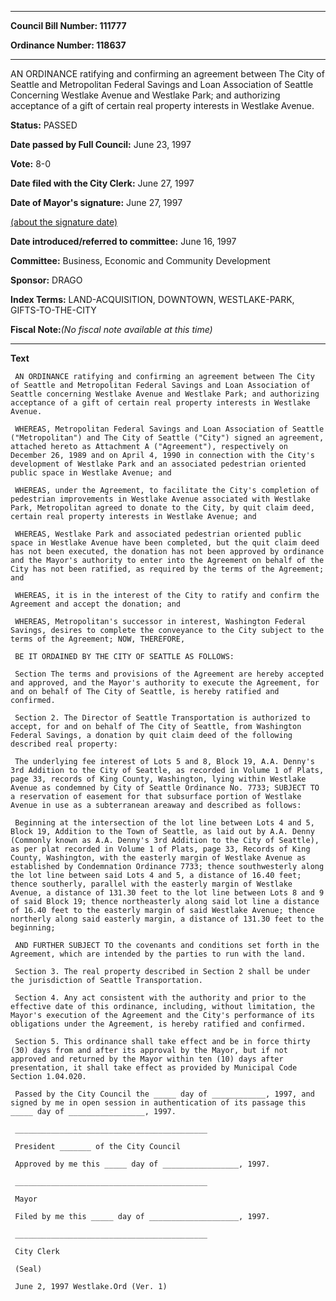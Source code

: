 

********

**Council Bill Number: 111777**
   
**Ordinance Number: 118637**
********

 AN ORDINANCE ratifying and confirming an agreement between The City of Seattle and Metropolitan Federal Savings and Loan Association of Seattle Concerning Westlake Avenue and Westlake Park; and authorizing acceptance of a gift of certain real property interests in Westlake Avenue.

**Status:** PASSED
   
**Date passed by Full Council:** June 23, 1997
   
**Vote:** 8-0
   
**Date filed with the City Clerk:** June 27, 1997
   
**Date of Mayor's signature:** June 27, 1997
   
[(about the signature date)](/~public/approvaldate.htm)
   
   
   
**Date introduced/referred to committee:** June 16, 1997
   
**Committee:** Business, Economic and Community Development
   
**Sponsor:** DRAGO
   
   
**Index Terms:** LAND-ACQUISITION, DOWNTOWN, WESTLAKE-PARK, GIFTS-TO-THE-CITY

**Fiscal Note:**_(No fiscal note available at this time)_

********

**Text**
   
```
 AN ORDINANCE ratifying and confirming an agreement between The City of Seattle and Metropolitan Federal Savings and Loan Association of Seattle concerning Westlake Avenue and Westlake Park; and authorizing acceptance of a gift of certain real property interests in Westlake Avenue.

 WHEREAS, Metropolitan Federal Savings and Loan Association of Seattle ("Metropolitan") and The City of Seattle ("City") signed an agreement, attached hereto as Attachment A ("Agreement"), respectively on December 26, 1989 and on April 4, 1990 in connection with the City's development of Westlake Park and an associated pedestrian oriented public space in Westlake Avenue; and

 WHEREAS, under the Agreement, to facilitate the City's completion of pedestrian improvements in Westlake Avenue associated with Westlake Park, Metropolitan agreed to donate to the City, by quit claim deed, certain real property interests in Westlake Avenue; and

 WHEREAS, Westlake Park and associated pedestrian oriented public space in Westlake Avenue have been completed, but the quit claim deed has not been executed, the donation has not been approved by ordinance and the Mayor's authority to enter into the Agreement on behalf of the City has not been ratified, as required by the terms of the Agreement; and

 WHEREAS, it is in the interest of the City to ratify and confirm the Agreement and accept the donation; and

 WHEREAS, Metropolitan's successor in interest, Washington Federal Savings, desires to complete the conveyance to the City subject to the terms of the Agreement; NOW, THEREFORE,

 BE IT ORDAINED BY THE CITY OF SEATTLE AS FOLLOWS:

 Section The terms and provisions of the Agreement are hereby accepted and approved, and the Mayor's authority to execute the Agreement, for and on behalf of The City of Seattle, is hereby ratified and confirmed.

 Section 2. The Director of Seattle Transportation is authorized to accept, for and on behalf of The City of Seattle, from Washington Federal Savings, a donation by quit claim deed of the following described real property:

 The underlying fee interest of Lots 5 and 8, Block 19, A.A. Denny's 3rd Addition to the City of Seattle, as recorded in Volume 1 of Plats, page 33, records of King County, Washington, lying within Westlake Avenue as condemned by City of Seattle Ordinance No. 7733; SUBJECT TO a reservation of easement for that subsurface portion of Westlake Avenue in use as a subterranean areaway and described as follows:

 Beginning at the intersection of the lot line between Lots 4 and 5, Block 19, Addition to the Town of Seattle, as laid out by A.A. Denny (Commonly known as A.A. Denny's 3rd Addition to the City of Seattle), as per plat recorded in Volume 1 of Plats, page 33, Records of King County, Washington, with the easterly margin of Westlake Avenue as established by Condemnation Ordinance 7733; thence southwesterly along the lot line between said Lots 4 and 5, a distance of 16.40 feet; thence southerly, parallel with the easterly margin of Westlake Avenue, a distance of 131.30 feet to the lot line between Lots 8 and 9 of said Block 19; thence northeasterly along said lot line a distance of 16.40 feet to the easterly margin of said Westlake Avenue; thence northerly along said easterly margin, a distance of 131.30 feet to the beginning;

 AND FURTHER SUBJECT TO the covenants and conditions set forth in the Agreement, which are intended by the parties to run with the land.

 Section 3. The real property described in Section 2 shall be under the jurisdiction of Seattle Transportation.

 Section 4. Any act consistent with the authority and prior to the effective date of this ordinance, including, without limitation, the Mayor's execution of the Agreement and the City's performance of its obligations under the Agreement, is hereby ratified and confirmed.

 Section 5. This ordinance shall take effect and be in force thirty (30) days from and after its approval by the Mayor, but if not approved and returned by the Mayor within ten (10) days after presentation, it shall take effect as provided by Municipal Code Section 1.04.020.

 Passed by the City Council the _____ day of ____________, 1997, and signed by me in open session in authentication of its passage this _____ day of _________________, 1997.

 ___________________________________________

 President _______ of the City Council

 Approved by me this _____ day of _________________, 1997.

 ___________________________________________

 Mayor

 Filed by me this _____ day of ____________________, 1997.

 ___________________________________________

 City Clerk

 (Seal)

 June 2, 1997 Westlake.Ord (Ver. 1)

```

